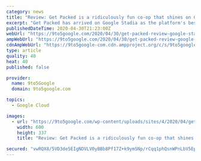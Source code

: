 ```yaml
---
category: news
title: "Review: Get Packed is a ridiculously fun co-op that shines on Google Stadia"
excerpt: "Get Packed has arrived on Google Stadia as the platform's best co-op game, offering hilarious physical gameplay you're sure to enjoy."
publishedDateTime: 2020-04-30T21:23:00Z
webUrl: "https://9to5google.com/2020/04/30/get-packed-review-google-stadia/"
ampWebUrl: "https://9to5google.com/2020/04/30/get-packed-review-google-stadia/amp/"
cdnAmpWebUrl: "https://9to5google-com.cdn.ampproject.org/c/s/9to5google.com/2020/04/30/get-packed-review-google-stadia/amp/"
type: article
quality: 40
heat: 40
published: false

provider:
  name: 9to5Google
  domain: 9to5google.com

topics:
  - Google Cloud

images:
  - url: "https://9to5google.com/wp-content/uploads/sites/4/2020/04/get_packed_screenshot_3.jpg?quality=82&strip=all&w=600"
    width: 600
    height: 337
    title: "Review: Get Packed is a ridiculously fun co-op that shines on Google Stadia"

secured: "vwRQX8/5VD3de5EIgNDVLV0yBBb8Pf17Z+k9ymSNp/rCqq1phQsnWPnLbV5Ep4iCzpHoi308AX5AiCLNtmQQk2KfkVHXrZR1qCaU7pw6l+5oydNvL+LtXMEQFwsQzD+SD4X9KOSUTmGpOKeQy/xPaBXvfwLtqTX5/HR7y3zUGUuLR9AV/llNpvMwC05lYDKlaA9I8cAarXfoLH0JZPPO+G+lN2PouDNbaEisqrsEnWgxSlQQ7VkkJL4SAsqfKBLaig+nDV4hmOuuFCFvgSup1LqGS60JOBDarnXcPo6KVgu5gNWI6QHgHgjb5KRpk/u/1hdlLInDOnhfdp1zMdABGlKm7srKIeTflxhrSNv0SDgK84VJ8/Uyj74OsvD7qjbTn11PzB3G5MlpX3J1GWzC+FEhurUsgrTotJ8acEji3SWQToxz6yQnyM65deXgde/+9Ek7dw876OpCic3o8+Sr3Etx4N7YOGmS1IhW2X+QUdE=;cTayZxuvdYP/Zbnjep9yVg=="
---
```


